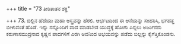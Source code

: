 +++
title = "73 ತೀರಿತಾತನ ಶಕ್ತಿ"

+++
73. ಬಿಲ್ಲಿನ ಹೆದೆಯು ಮಹಾ ಅಸ್ತ್ರವನ್ನು ಹೆರಲಿ. ಆರ್ಭಟದಿಂದ ಈ ಆನೆಯನ್ನು ಸಂಹರಿಸಿ, ಭಗದತ್ತ ಬೀಳುವಂತೆ ಹೊಡೆ. ಇನ್ನು ನನ್ನೊಂದಿಗೆ ವಾದ ಮಾಡಬೇಡ ಯುದ್ಧಕ್ಕೆ ಹೋಗು ಎನ್ನಲು ಅರ್ಜುನನು ಕರುಣಾಸಮುದ್ರನಾದ ಕೃಷ್ಣನ ಪಾದಗಳಿಗೆ ಎರಗಿ  ಅವನಿಂದ ಅಭಯವನ್ನು ಪಡೆದು ಬಿಲ್ಲನ್ನು ಕೈಗೆತ್ತಿಕೊಂಡನು.